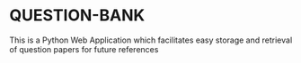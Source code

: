 # QUESTION-BANK
This is a Python Web Application which facilitates easy storage and retrieval of question papers for future references
